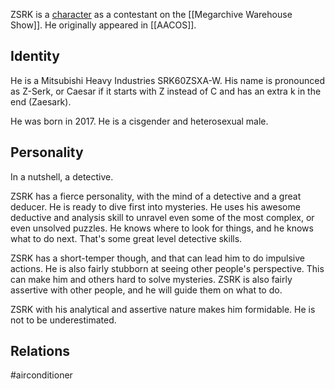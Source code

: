 ZSRK is a [character](Characters) as a contestant on the [[Megarchive Warehouse Show]]. He originally appeared in [[AACOS]].

## Identity
He is a Mitsubishi Heavy Industries SRK60ZSXA-W. His name is pronounced as Z-Serk, or Caesar if it starts with Z instead of C and has an extra k in the end (Zaesark).

He was born in 2017. He is a cisgender and heterosexual male.

## Personality

In a nutshell, a detective.

ZSRK has a fierce personality, with the mind of a detective and a great deducer. He is ready to dive first into mysteries. He uses his awesome deductive and analysis skill to unravel even some of the most complex, or even unsolved puzzles. He knows where to look for things, and he knows what to do next. That's some great level detective skills.

ZSRK has a short-temper though, and that can lead him to do impulsive actions. He is also fairly stubborn at seeing other people's perspective. This can make him and others hard to solve mysteries. ZSRK is also fairly assertive with other people, and he will guide them on what to do.

ZSRK with his analytical and assertive nature makes him formidable. He is not to be underestimated.

## Relations

#airconditioner 
